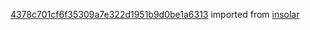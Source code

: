 [4378c701cf6f35309a7e322d1951b9d0be1a6313](https://github.com/insolar/insolar/commit/4378c701cf6f35309a7e322d1951b9d0be1a6313) imported from [insolar](https://github.com/insolar/insolar)
